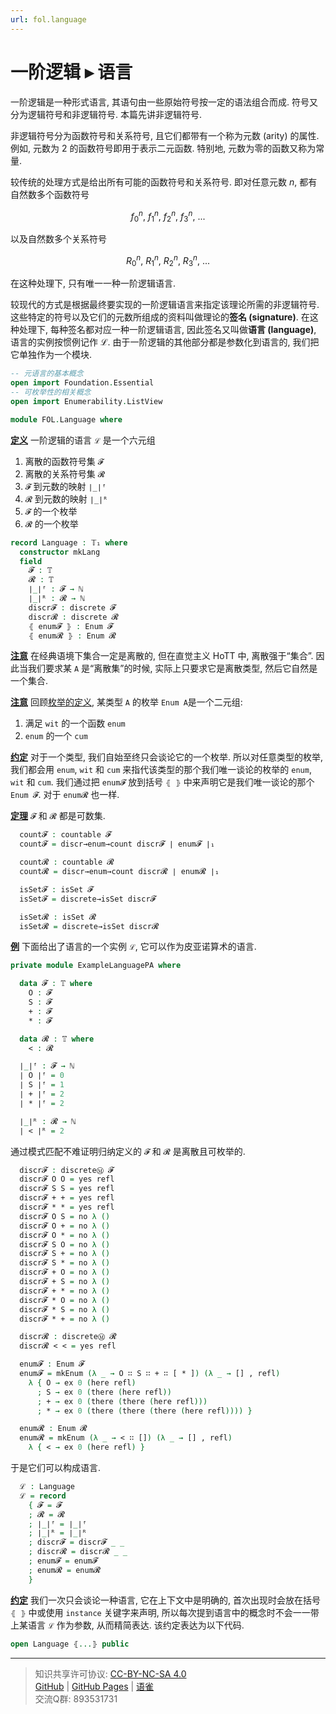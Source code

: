 ```yaml
---
url: fol.language
---
```


# 一阶逻辑 ▸ 语言

一阶逻辑是一种形式语言, 其语句由一些原始符号按一定的语法组合而成. 符号又分为逻辑符号和非逻辑符号. 本篇先讲非逻辑符号.

非逻辑符号分为函数符号和关系符号, 且它们都带有一个称为元数 (arity) 的属性. 例如, 元数为 2 的函数符号即用于表示二元函数. 特别地, 元数为零的函数又称为常量.

较传统的处理方式是给出所有可能的函数符号和关系符号. 即对任意元数 $n$, 都有自然数多个函数符号

$$f^n_0,\ f^n_1,\ f^n_2,\ f^n_3,\ ...$$

以及自然数多个关系符号

$$R^n_0,\ R^n_1,\ R^n_2,\ R^n_3,\ ...$$

在这种处理下, 只有唯一一种一阶逻辑语言.

较现代的方式是根据最终要实现的一阶逻辑语言来指定该理论所需的非逻辑符号. 这些特定的符号以及它们的元数所组成的资料叫做理论的**签名 (signature)**. 在这种处理下, 每种签名都对应一种一阶逻辑语言, 因此签名又叫做**语言 (language)**, 语言的实例按惯例记作 ℒ. 由于一阶逻辑的其他部分都是参数化到语言的, 我们把它单独作为一个模块.

```agda
-- 元语言的基本概念
open import Foundation.Essential
-- 可枚举性的相关概念
open import Enumerability.ListView

module FOL.Language where
```

**<u>定义</u>** 一阶逻辑的语言 `ℒ` 是一个六元组

1. 离散的函数符号集 `𝓕`
2. 离散的关系符号集 `𝓡`
3. `𝓕` 到元数的映射 `∣_∣ᶠ`
4. `𝓡` 到元数的映射 `∣_∣ᴿ`
5. `𝓕` 的一个枚举
6. `𝓡` 的一个枚举

```agda
record Language : 𝕋₁ where
  constructor mkLang
  field
    𝓕 : 𝕋
    𝓡 : 𝕋
    ∣_∣ᶠ : 𝓕 → ℕ
    ∣_∣ᴿ : 𝓡 → ℕ
    discr𝓕 : discrete 𝓕
    discr𝓡 : discrete 𝓡
    ⦃ enum𝓕 ⦄ : Enum 𝓕
    ⦃ enum𝓡 ⦄ : Enum 𝓡
```

**<u>注意</u>** 在经典语境下集合一定是离散的, 但在直觉主义 HoTT 中, 离散强于“集合”. 因此当我们要求某 `A` 是“离散集”的时候, 实际上只要求它是离散类型, 然后它自然是一个集合.

**<u>注意</u>** 回顾[枚举的定义](https://www.yuque.com/ocau/metalogic/foundation.essential#c1933822), 某类型 `A` 的枚举 `Enum A`是一个二元组:
1. 满足 `wit` 的一个函数 `enum`
2. `enum` 的一个 `cum`

**<u>约定</u>** 对于一个类型, 我们自始至终只会谈论它的一个枚举. 所以对任意类型的枚举, 我们都会用 `enum`, `wit` 和 `cum` 来指代该类型的那个我们唯一谈论的枚举的 `enum`, `wit` 和 `cum`. 我们通过把 `enum𝓕` 放到括号 `⦃ ⦄` 中来声明它是我们唯一谈论的那个 `Enum 𝓕`. 对于 `enum𝓡` 也一样.

**<u>定理</u>** `𝓕` 和 `𝓡` 都是可数集.

```agda
  count𝓕 : countable 𝓕
  count𝓕 = discr→enum→count discr𝓕 ∣ enum𝓕 ∣₁

  count𝓡 : countable 𝓡
  count𝓡 = discr→enum→count discr𝓡 ∣ enum𝓡 ∣₁

  isSet𝓕 : isSet 𝓕
  isSet𝓕 = discrete→isSet discr𝓕

  isSet𝓡 : isSet 𝓡
  isSet𝓡 = discrete→isSet discr𝓡
```

**<u>例</u>** 下面给出了语言的一个实例 `ℒ`, 它可以作为皮亚诺算术的语言.

```agda
private module ExampleLanguagePA where

  data 𝓕 : 𝕋 where
    O : 𝓕
    S : 𝓕
    + : 𝓕
    * : 𝓕

  data 𝓡 : 𝕋 where
    < : 𝓡

  ∣_∣ᶠ : 𝓕 → ℕ
  ∣ O ∣ᶠ = 0
  ∣ S ∣ᶠ = 1
  ∣ + ∣ᶠ = 2
  ∣ * ∣ᶠ = 2

  ∣_∣ᴿ : 𝓡 → ℕ
  ∣ < ∣ᴿ = 2
```

通过模式匹配不难证明归纳定义的 `𝓕` 和 `𝓡` 是离散且可枚举的.

```agda
  discr𝓕 : discreteⓂ 𝓕
  discr𝓕 O O = yes refl
  discr𝓕 S S = yes refl
  discr𝓕 + + = yes refl
  discr𝓕 * * = yes refl
  discr𝓕 O S = no λ ()
  discr𝓕 O + = no λ ()
  discr𝓕 O * = no λ ()
  discr𝓕 S O = no λ ()
  discr𝓕 S + = no λ ()
  discr𝓕 S * = no λ ()
  discr𝓕 + O = no λ ()
  discr𝓕 + S = no λ ()
  discr𝓕 + * = no λ ()
  discr𝓕 * O = no λ ()
  discr𝓕 * S = no λ ()
  discr𝓕 * + = no λ ()

  discr𝓡 : discreteⓂ 𝓡
  discr𝓡 < < = yes refl

  enum𝓕 : Enum 𝓕
  enum𝓕 = mkEnum (λ _ → O ∷ S ∷ + ∷ [ * ]) (λ _ → [] , refl)
    λ { O → ex 0 (here refl)
      ; S → ex 0 (there (here refl))
      ; + → ex 0 (there (there (here refl)))
      ; * → ex 0 (there (there (there (here refl)))) }

  enum𝓡 : Enum 𝓡
  enum𝓡 = mkEnum (λ _ → < ∷ []) (λ _ → [] , refl)
    λ { < → ex 0 (here refl) }
```

于是它们可以构成语言.

```agda
  ℒ : Language
  ℒ = record
    { 𝓕 = 𝓕
    ; 𝓡 = 𝓡
    ; ∣_∣ᶠ = ∣_∣ᶠ
    ; ∣_∣ᴿ = ∣_∣ᴿ
    ; discr𝓕 = discr𝓕 _ _
    ; discr𝓡 = discr𝓡 _ _
    ; enum𝓕 = enum𝓕
    ; enum𝓡 = enum𝓡
    }
```

**<u>约定</u>** 我们一次只会谈论一种语言, 它在上下文中是明确的, 首次出现时会放在括号 `⦃ ⦄` 中或使用 `instance` 关键字来声明, 所以每次提到语言中的概念时不会一一带上某语言 `ℒ` 作为参数, 从而精简表达. 该约定表达为以下代码.

```agda
open Language ⦃...⦄ public
```

---
> 知识共享许可协议: [CC-BY-NC-SA 4.0](https://creativecommons.org/licenses/by-nc-sa/4.0/deed.zh)  
> [GitHub](https://github.com/choukh/MetaLogic/blob/main/src/FOL/Language.lagda.md) | [GitHub Pages](https://choukh.github.io/MetaLogic/FOL.Language.html) | [语雀](https://www.yuque.com/ocau/metalogic/fol.language)  
> 交流Q群: 893531731
